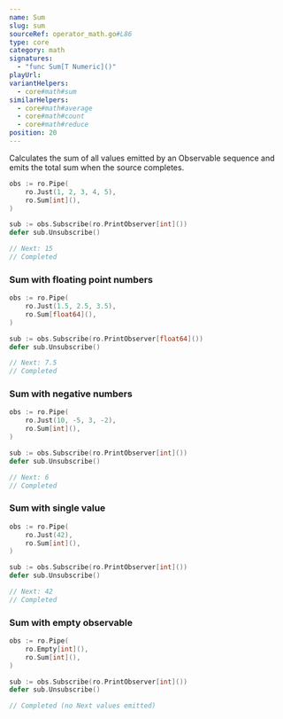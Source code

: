 ```yaml
---
name: Sum
slug: sum
sourceRef: operator_math.go#L86
type: core
category: math
signatures:
  - "func Sum[T Numeric]()"
playUrl:
variantHelpers:
  - core#math#sum
similarHelpers:
  - core#math#average
  - core#math#count
  - core#math#reduce
position: 20
---
```


Calculates the sum of all values emitted by an Observable sequence and emits the total sum when the source completes.

```go
obs := ro.Pipe(
    ro.Just(1, 2, 3, 4, 5),
    ro.Sum[int](),
)

sub := obs.Subscribe(ro.PrintObserver[int]())
defer sub.Unsubscribe()

// Next: 15
// Completed
```

### Sum with floating point numbers

```go
obs := ro.Pipe(
    ro.Just(1.5, 2.5, 3.5),
    ro.Sum[float64](),
)

sub := obs.Subscribe(ro.PrintObserver[float64]())
defer sub.Unsubscribe()

// Next: 7.5
// Completed
```

### Sum with negative numbers

```go
obs := ro.Pipe(
    ro.Just(10, -5, 3, -2),
    ro.Sum[int](),
)

sub := obs.Subscribe(ro.PrintObserver[int]())
defer sub.Unsubscribe()

// Next: 6
// Completed
```

### Sum with single value

```go
obs := ro.Pipe(
    ro.Just(42),
    ro.Sum[int](),
)

sub := obs.Subscribe(ro.PrintObserver[int]())
defer sub.Unsubscribe()

// Next: 42
// Completed
```

### Sum with empty observable

```go
obs := ro.Pipe(
    ro.Empty[int](),
    ro.Sum[int](),
)

sub := obs.Subscribe(ro.PrintObserver[int]())
defer sub.Unsubscribe()

// Completed (no Next values emitted)
```